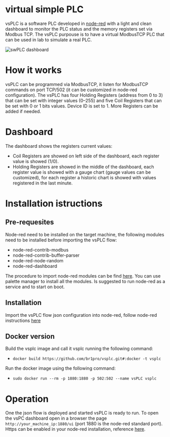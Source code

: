 # virtual simple PLC
vsPLC is a software PLC developed in [node-red](https://nodered.org/) with a light and clean dashboard to monitor the PLC status and the memory registers set via Modbus TCP.
The vsPLC purpouse is to have a virtual ModbusTCP PLC that can be used in lab to simulate a real PLC.

![swPLC dashboard](https://github.com/br1pro/swPLC/blob/main/Pictures/swPLC_dashboard.png)

# How it works
vsPLC can be programmed via ModbusTCP, it listen for ModbusTCP commands on port TCP/502 (it can be customized in node-red configuration). 
The vsPLC has four Holding Registers (address from 0 to 3) that can be set with integer values (0–255) and five Coil Registers that can be set with 0 or 1 bits values.
Device ID is set to 1. More Registers can be added if needed.

# Dashboard
The dashboard shows the registers current values:
- Coil Registers are showed on left side of the dashboard, each register value is showed (1/0).
- Holding Registers are showed in the middle of the dashboard, each register value is showed with a gauge chart (gauge values can be customized), for each register a historic chart is showed with values registered in the last minute.

# Installation istructions
## Pre-requesites
Node-red need to be installed on the target machine, the following modules need to be installed before importing the vsPLC flow:
- node-red-contrib-modbus
- node-red-contrib-buffer-parser
- node-red-node-random
- node-red-dashboard
  
The procedure to import node-red modules can be find [here](https://nodered.org/docs/user-guide/editor/palette/manager). You can use palette manager to install all the modules. Is suggested to run node-red as a service and to start on boot.
## Installation
Import the vsPLC flow json configuration into node-red, follow node-red instructions [here](https://nodered.org/docs/user-guide/editor/workspace/import-export)

## Docker version
Build the vsplc image and call it vsplc running the following command:
- `docker build https://github.com/br1pro/vsplc.git#:docker -t vsplc`

Run the docker image using the following command:
- `sudo docker run --rm -p 1880:1880 -p 502:502 --name vsPLC vsplc`

# Operation
One the json flow is deployed and started vsPLC is ready to run.
To open the vsPC dashboard open in a browser the page `http://your_machine_ip:1880/ui` (port 1880 is the node-red standard port). 
Https can be enabled in your node-red installation, reference [here](https://nodered.org/docs/user-guide/runtime/securing-node-red).



